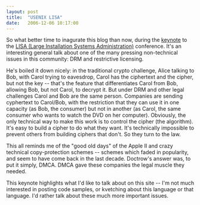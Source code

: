 ```yaml
---
layout: post
title:  "USENIX LISA"
date:   2006-12-06 10:17:00
---
```



So what better time to inagurate this blog than now, during the
[keynote](http://www.usenix.org/events/lisa06/tech/#keynote) to the [LISA
(Large Installation Systems
Administration)](http://www.usenix.org/events/lisa06/index.html) conference.
It's an interesting general talk about one of the many pressing non-technical
issues in this community: DRM and restrictive licensing.

He's boiled it down nicely: in the traditional crypto challenge, Alice talking
to Bob, with Carol trying to eavesdrop, Carol has the ciphertext and the
cipher, but not the key -- that's the feature that differentiates Carol from
Bob, allowing Bob, but not Carol, to decrypt it.  But under DRM and other legal
challenges Carol and Bob are the same person.  Companies are sending cyphertext
to Carol/Bob, with the restriction that they can use it in one capacity (as
Bob, the consumer) but not in another (as Carol, the same consumer who wants to
watch the DVD on her computer).  Obviously, the only technical way to make this
work is to control the cipher (the algorithm).  It's easy to build a cipher to
do what they want.  It's technically impossible to prevent others from building
ciphers that don't.  So they turn to the law.

This all reminds me of the "good old days" of the Apple II and crazy technical
copy-protection schemes -- schemes which faded in popularity, and seem to have
come back in the last decade.  Doctrow's answer was, to put it simply, DMCA.
DMCA gave these companies the legal muscle they needed.

This keynote highlights what I'd like to talk about on this site -- I'm not
much interested in posting code samples, or kvetching about this language or
that language.  I'd rather talk about these much more important issues.

